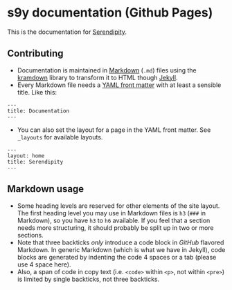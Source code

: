 # s9y documentation (Github Pages)

This is the documentation for [Serendipity](http://s9y.org).

## Contributing

* Documentation is maintained in [Markdown](https://daringfireball.net/projects/markdown/) (`.md`) files using the [kramdown](http://kramdown.gettalong.org/) library to transform it to HTML though [Jekyll](http://jekyllrb.com/).
* Every Markdown file needs a [YAML front matter](http://jekyllrb.com/docs/frontmatter/) with at least a sensible title. Like this:

```
---
title: Documentation
---
```

* You can also set the layout for a page in the YAML front matter. See `_layouts` for available layouts.

```
---
layout: home
title: Serendipity
---
```

## Markdown usage

* Some heading levels are reserved for other elements of the site layout. The first heading level you may use in Markdown files is `h3` (`###` in Markdown), so you have `h3` to `h6` available. If you feel that a section needs more structuring, it should probably be split up in two or more sections.
* Note that three backticks *only* introduce a code block in *GitHub* flavored Markdown. In generic Markdown (which is what we have in Jekyll), code blocks are generated by indenting the code 4 spaces or a tab (please use 4 space here).
* Also, a span of code in copy text (i.e. `<code>` within `<p>`, not within `<pre>`) is limited by single backticks, not three backticks.
